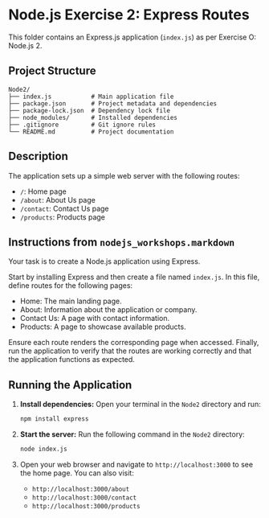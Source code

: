 # Node.js Exercise 2: Express Routes

This folder contains an Express.js application (`index.js`) as per Exercise O: Node.js 2.

## Project Structure

```
Node2/
├── index.js           # Main application file
├── package.json       # Project metadata and dependencies
├── package-lock.json  # Dependency lock file
├── node_modules/      # Installed dependencies
├── .gitignore         # Git ignore rules
└── README.md          # Project documentation
```

## Description

The application sets up a simple web server with the following routes:

- `/`: Home page
- `/about`: About Us page
- `/contact`: Contact Us page
- `/products`: Products page

## Instructions from `nodejs_workshops.markdown`

Your task is to create a Node.js application using Express.

Start by installing Express and then create a file named `index.js`. In this file, define routes for the following pages:

- Home: The main landing page.
- About: Information about the application or company.
- Contact Us: A page with contact information.
- Products: A page to showcase available products.

Ensure each route renders the corresponding page when accessed. Finally, run the application to verify that the routes are working correctly and that the application functions as expected.

## Running the Application

1.  **Install dependencies:**
    Open your terminal in the `Node2` directory and run:

    ```bash
    npm install express
    ```

2.  **Start the server:**
    Run the following command in the `Node2` directory:

    ```bash
    node index.js
    ```

3.  Open your web browser and navigate to `http://localhost:3000` to see the home page. You can also visit:
    - `http://localhost:3000/about`
    - `http://localhost:3000/contact`
    - `http://localhost:3000/products`
